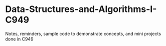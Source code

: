 # Data-Structures-and-Algorithms-I-C949

Notes, reminders, sample code to demonstrate concepts, and mini projects done in C949
